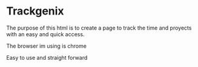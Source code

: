 # Trackgenix
The purpose of this html is to create a page to track the time and proyects with an easy and quick access.

The browser im using is chrome

Easy to use and straight forward